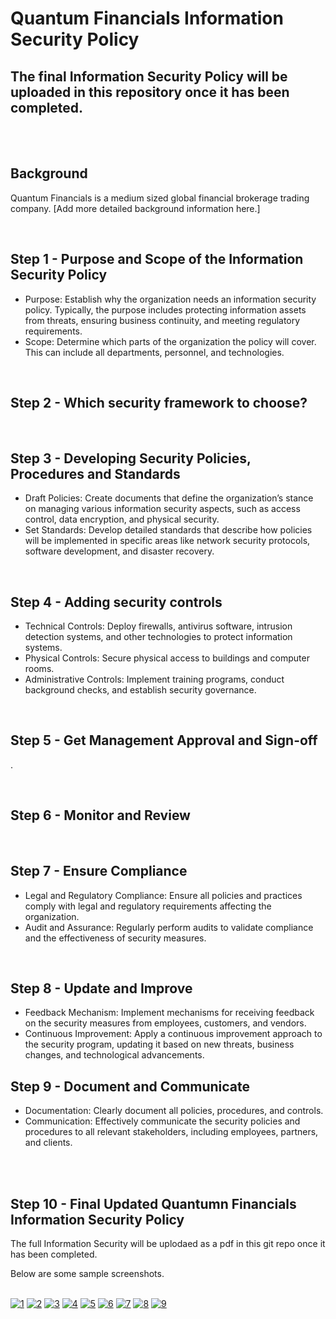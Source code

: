 # Quantum Financials Information Security Policy 


## The final Information Security Policy will be uploaded in this repository once it has been completed.

<br/>
<br/>


## Background
Quantum Financials is a medium sized global financial brokerage trading company. [Add more detailed background information here.]



<br/>

## Step 1 - Purpose and Scope of the Information Security Policy
* Purpose: Establish why the organization needs an information security policy. Typically, the purpose includes protecting information assets from threats, ensuring business continuity, and meeting regulatory requirements.
* Scope: Determine which parts of the organization the policy will cover. This can include all departments, personnel, and technologies.

<br/>

## Step 2 - Which security framework to choose?



<br/>

## Step 3 - Developing Security Policies, Procedures and Standards 

* Draft Policies: Create documents that define the organization’s stance on managing various information security aspects, such as access control, data encryption, and physical security.
* Set Standards: Develop detailed standards that describe how policies will be implemented in specific areas like network security protocols, software development, and disaster recovery.


<br/>

## Step 4 - Adding security controls

* Technical Controls: Deploy firewalls, antivirus software, intrusion detection systems, and other technologies to protect information systems.
* Physical Controls: Secure physical access to buildings and computer rooms.
* Administrative Controls: Implement training programs, conduct background checks, and establish security governance.

<br/>

## Step 5 - Get Management Approval and Sign-off
  .

<br/>

## Step 6 - Monitor and Review


<br/>

## Step 7 - Ensure Compliance

* Legal and Regulatory Compliance: Ensure all policies and practices comply with legal and regulatory requirements affecting the organization.
* Audit and Assurance: Regularly perform audits to validate compliance and the effectiveness of security measures.

<br/>

## Step 8 - Update and Improve

* Feedback Mechanism: Implement mechanisms for receiving feedback on the security measures from employees, customers, and vendors.
* Continuous Improvement: Apply a continuous improvement approach to the security program, updating it based on new threats, business changes, and technological advancements.


## Step 9 - Document and Communicate

*	 Documentation: Clearly document all policies, procedures, and controls.
*	 Communication: Effectively communicate the security policies and procedures to all relevant stakeholders, including employees, partners, and clients.


<br/>
<br/>

## Step 10 - Final Updated Quantumn Financials Information Security Policy  
The full Information Security will be uplodaed as a pdf in this git repo once it has been completed.

Below are some sample screenshots. 
<br/>
<br/>

<a href="https://ibb.co/mDqG3KR"><img src="https://i.ibb.co/VjStsGL/1.png" alt="1" border="0"></a>
<a href="https://ibb.co/KNKgs8C"><img src="https://i.ibb.co/q0J8g2b/2.png" alt="2" border="0"></a>
<a href="https://ibb.co/qrR5ZWq"><img src="https://i.ibb.co/5R5F7np/3.png" alt="3" border="0"></a>
<a href="https://ibb.co/3CHpVfj"><img src="https://i.ibb.co/KrH2BNf/4.png" alt="4" border="0"></a>
<a href="https://ibb.co/mb7DrMD"><img src="https://i.ibb.co/DznVPSV/5.png" alt="5" border="0"></a>
<a href="https://ibb.co/wdZPq4C"><img src="https://i.ibb.co/qDLc8p9/6.png" alt="6" border="0"></a>
<a href="https://ibb.co/rp06dpw"><img src="https://i.ibb.co/s1RwW1V/7.png" alt="7" border="0"></a>
<a href="https://ibb.co/MGwTJjb"><img src="https://i.ibb.co/mXZsPYm/8.png" alt="8" border="0"></a>
<a href="https://ibb.co/cN2xxmh"><img src="https://i.ibb.co/THPrrCM/9.png" alt="9" border="0"></a>
